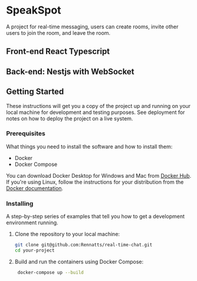 # SpeakSpot

A project for real-time messaging, users can create rooms, invite other users to join the room, and leave the room.

## Front-end React Typescript
## Back-end: Nestjs with WebSocket

## Getting Started

These instructions will get you a copy of the project up and running on your local machine for development and testing purposes. See deployment for notes on how to deploy the project on a live system.

### Prerequisites

What things you need to install the software and how to install them:

- Docker
- Docker Compose

You can download Docker Desktop for Windows and Mac from [Docker Hub](https://hub.docker.com/?overlay=onboarding). If you're using Linux, follow the instructions for your distribution from the [Docker documentation](https://docs.docker.com/engine/install/).


### Installing

A step-by-step series of examples that tell you how to get a development environment running.

1. Clone the repository to your local machine:

   ```bash
   git clone git@github.com:Rennatts/real-time-chat.git
   cd your-project

2. Build and run the containers using Docker Compose:
   ```bash
    docker-compose up --build
